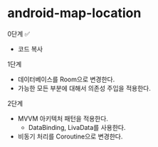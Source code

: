 # android-map-location

0단계 ✅
- 코드 복사

1단계
- 데이터베이스를 Room으로 변경한다. 
- 가능한 모든 부분에 대해서 의존성 주입을 적용한다.

2단계
- MVVM 아키텍처 패턴을 적용한다. 
  - DataBinding, LivaData를 사용한다. 
- 비동기 처리를 Coroutine으로 변경한다.
